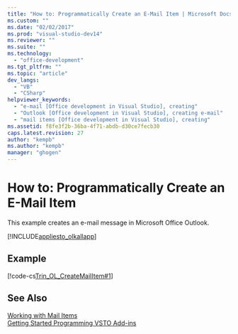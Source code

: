 ```yaml
---
title: "How to: Programmatically Create an E-Mail Item | Microsoft Docs"
ms.custom: ""
ms.date: "02/02/2017"
ms.prod: "visual-studio-dev14"
ms.reviewer: ""
ms.suite: ""
ms.technology: 
  - "office-development"
ms.tgt_pltfrm: ""
ms.topic: "article"
dev_langs: 
  - "VB"
  - "CSharp"
helpviewer_keywords: 
  - "e-mail [Office development in Visual Studio], creating"
  - "Outlook [Office development in Visual Studio], creating e-mail"
  - "mail items [Office development in Visual Studio], creating"
ms.assetid: f8fe3f2b-36ba-4f71-abdb-d30ce7fecb30
caps.latest.revision: 27
author: "kempb"
ms.author: "kempb"
manager: "ghogen"
---
```

# How to: Programmatically Create an E-Mail Item
  This example creates an e-mail message in Microsoft Office Outlook.  
  
 [!INCLUDE[appliesto_olkallapp](../vsto/includes/appliesto-olkallapp-md.md)]  
  
## Example  
 [!code-cs[Trin_OL_CreateMailItem#1](../vsto/codesnippet/CSharp/Trin_OL_CreateMailItem/thisaddin.cs#1)]  
  
## See Also  
 [Working with Mail Items](../vsto/working-with-mail-items.md)   
 [Getting Started Programming VSTO Add-ins](../vsto/getting-started-programming-vsto-add-ins.md)  
  
  